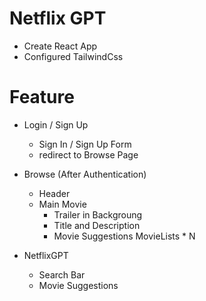 # Netflix GPT

- Create React App
- Configured TailwindCss

# Feature

- Login / Sign Up

  - Sign In / Sign Up Form
  - redirect to Browse Page

- Browse (After Authentication)

  - Header
  - Main Movie
    - Trailer in Backgroung
    - Title and Description
    - Movie Suggestions
      MovieLists \* N

- NetflixGPT
  - Search Bar
  - Movie Suggestions
